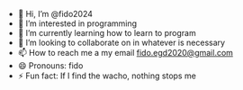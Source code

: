 - 👋 Hi, I’m @fido2024
- 👀 I’m interested in programming
- 🌱 I’m currently learning how to learn to program
- 💞️ I’m looking to collaborate on in whatever is necessary
- 📫 How to reach me a my email fido.egd2020@gmail.com
- 😄 Pronouns: fido
- ⚡ Fun fact: 
If I find the wacho, nothing stops me

<!---
fido2024/fido2024 is a ✨ special ✨ repository because its `README.md` (this file) appears on your GitHub profile.
You can click the Preview link to take a look at your changes.
--->
